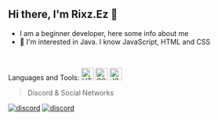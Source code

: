 <div align="left">
<h2>Hi there, I'm Rixz.Ez 👋</h2>

- I am a beginner developer, here some info about me
- 👀 I'm interested in Java. I know JavaScript, HTML and CSS
<br />

Languages and Tools:
<img src="https://user-images.githubusercontent.com/64439609/212556407-f122dc0e-901c-4df7-960f-29a3b52c5349.png" width="25" height="25" alt="HTML" />
<img src="https://user-images.githubusercontent.com/64439609/212556203-47a51702-fec1-4275-bafb-6afdea15b092.png" width="25" height="25" alt="CSS" />
<img src="https://user-images.githubusercontent.com/64439609/212556085-e6f8391a-6f25-43d5-8bfe-818167047cfb.png" width="25" height="25" alt="JS"/>

> Discord & Social Networks

[![discord](https://github.com/rixz-gg/Errs-Patreon/blob/main/Vaoc%20WP.jpg?raw=true)](https://discord.gg/jZUftUcTn)
[![discord](https://github.com/rixz-gg/Errs-Patreon/blob/main/Discord.jpg?raw=true)](https://discord.gg/jZUftUcTn)
